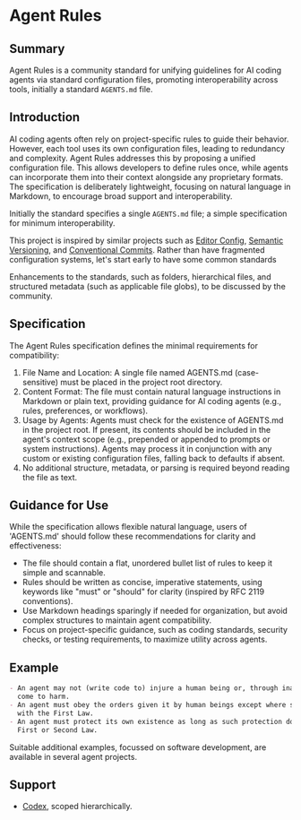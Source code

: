 # Agent Rules

## Summary

Agent Rules is a community standard for unifying guidelines for AI coding agents via standard
configuration files, promoting interoperability across tools, initially a standard `AGENTS.md` file.

## Introduction

AI coding agents often rely on project-specific rules to guide their behavior. However, each tool
uses its own configuration files, leading to redundancy and complexity. Agent Rules addresses this
by proposing a unified configuration file. This allows developers to define rules once, while agents
can incorporate them into their context alongside any proprietary formats. The specification is
deliberately lightweight, focusing on natural language in Markdown, to encourage broad support and
interoperability.

Initially the standard specifies a single `AGENTS.md` file; a simple specification for minimum
interoperability.

This project is inspired by similar projects such as [Editor Config](https://editorconfig.org/),
[Semantic Versioning](https://semver.org/), and
[Conventional Commits](https://www.conventionalcommits.org/). Rather than have fragmented
configuration systems, let's start early to have some common standards

Enhancements to the standards, such as folders, hierarchical files, and structured metadata (such as
applicable file globs), to be discussed by the community.

## Specification

The Agent Rules specification defines the minimal requirements for compatibility:

1. File Name and Location: A single file named AGENTS.md (case-sensitive) must be placed in the
   project root directory.
2. Content Format: The file must contain natural language instructions in Markdown or plain text,
   providing guidance for AI coding agents (e.g., rules, preferences, or workflows).
3. Usage by Agents: Agents must check for the existence of AGENTS.md in the project root. If
   present, its contents should be included in the agent's context scope (e.g., prepended or
   appended to prompts or system instructions). Agents may process it in conjunction with any custom
   or existing configuration files, falling back to defaults if absent.
4. No additional structure, metadata, or parsing is required beyond reading the file as text.

## Guidance for Use

While the specification allows flexible natural language, users of 'AGENTS.md' should follow these
recommendations for clarity and effectiveness:

- The file should contain a flat, unordered bullet list of rules to keep it simple and scannable.
- Rules should be written as concise, imperative statements, using keywords like "must" or "should"
  for clarity (inspired by RFC 2119 conventions).
- Use Markdown headings sparingly if needed for organization, but avoid complex structures to
  maintain agent compatibility.
- Focus on project-specific guidance, such as coding standards, security checks, or testing
  requirements, to maximize utility across agents.

## Example

```markdown
- An agent may not (write code to) injure a human being or, through inaction, allow a human being to
  come to harm.
- An agent must obey the orders given it by human beings except where such orders would conflict
  with the First Law.
- An agent must protect its own existence as long as such protection does not conflict with the
  First or Second Law.
```

Suitable additional examples, focussed on software development, are available in several agent
projects.

## Support

- [Codex](https://github.com/openai/codex), scoped hierarchically.
